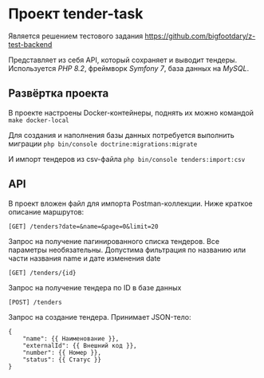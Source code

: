 # Проект tender-task

Является решением тестового задания https://github.com/bigfootdary/z-test-backend 

Представляет из себя API, который сохраняет и выводит тендеры. Используется *PHP 8.2*, фреймворк *Symfony 7*, база данных на *MySQL*.

## Развёртка проекта
В проекте настроены Docker-контейнеры, поднять их можно командой `make docker-local`

Для создания и наполнения базы данных потребуется выполнить миграции `php bin/console doctrine:migrations:migrate`

И импорт тендеров из csv-файла `php bin/console tenders:import:csv`

## API 
В проект вложен файл для импорта Postman-коллекции. Ниже краткое описание маршрутов:

`[GET] /tenders?date=&name=&page=0&limit=20`

Запрос на получение пагинированного списка тендеров. Все параметры необязательны. Допустима фильтрация по названию или части названия name и дате изменения date

`[GET] /tenders/{id}`

Запрос на получение тендера по ID в базе данных

`[POST] /tenders`

Запрос на создание тендера. Принимает JSON-тело:
```
{
    "name": {{ Наименование }},
    "externalId": {{ Внешний код }},
    "number": {{ Номер }},
    "status": {{ Статус }}
}
```
